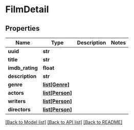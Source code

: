 # FilmDetail

## Properties
Name | Type | Description | Notes
------------ | ------------- | ------------- | -------------
**uuid** | **str** |  | 
**title** | **str** |  | 
**imdb_rating** | **float** |  | 
**description** | **str** |  | 
**genre** | [**list[Genre]**](Genre.md) |  | 
**actors** | [**list[Person]**](Person.md) |  | 
**writers** | [**list[Person]**](Person.md) |  | 
**directors** | [**list[Person]**](Person.md) |  | 

[[Back to Model list]](../README.md#documentation-for-models) [[Back to API list]](../README.md#documentation-for-api-endpoints) [[Back to README]](../README.md)

